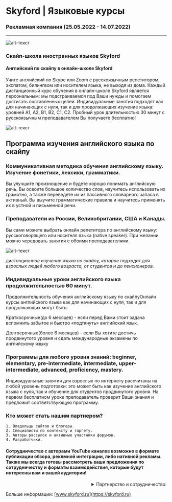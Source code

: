 # Skyford | Языковые курсы
### Рекламная компания (25.05.2022 - 14.07.2022)
-------------
![alt-текст](https://i.imgur.com/7EtVHGI.png)

### Скайп-школа иностранных языков Skyford

#### Английский по скайпу в онлайн-школе Skyford

Учите английский по Skype или Zoom с русскоязычным репетитором, экспатом, билингвом или носителем языка, не выходя из дома. Каждый дистанционный курс обучения в онлайн-школе Skyford является персональным: мы подстраиваемся под Ваши нужды и помогаем достигать поставленных целей. Индивидуальные занятия подходят как для начинающих с нуля, так и для продолжающих изучение языка: уровней А1, А2, В1, В2, С1, С2. Пробный урок длительностью 30 минут с русскоязычным преподавателем Вы получаете бесплатно!

![alt-текст](https://i.imgur.com/2ANLcSN.png)

## Программа изучения английского языка по скайпу

###  Коммуникативная методика обучения английскому языку. Изучение фонетики, лексики, грамматики.

Вы улучшите произношение и будете хорошо понимать английскую речь. Вы освоите большое количество слов, научитесь использовать их грамотно, а также переведете их из пассивного словарного запаса в активный. Вы выучите грамматические правила и научитесь применять их в устной и письменной речи.

###  Преподаватели из России, Великобритании, США и Канады.

Вы сами можете выбрать онлайн репетитора по английскому языку: русскоговорящего или носителя языка (native speaker). При желании можно чередовать занятия с обоими преподавателями.

![alt-текст](https://i.imgur.com/dtEgAl6.png)

_дистанционное изучение языка по скайпу, которое подходит для взрослых людей любого возраста, от студентов и до пенсионеров._

###  Индивидуальные уроки английского языка продолжительностью 60 минут.

Продолжительность обучения английскому языку по скайпуОнлайн курсы английского языка как для начинающих с нуля, так и для продолжающих могут быть:

Краткосрочные(до 6 месяцев) - если перед Вами стоит задача вспомнить забытое и быстро «подтянуть» английский язык. 

Долгосрочные(более 6 месяцев) - если Вы хотите достичь продвинутого уровня и сдать международные экзамены по английскому языку

###  Программы для любого уровня знаний: beginner, elementary, pre-intermediate, intermediate, upper-intermediate, advanced, proficiency, mastery.

Индивидуальные занятия для взрослых по интернету рассчитаны на любой уровень подготовки: это может быть как изучение английского языка с нуля, так и обучение для студентов продвинутого уровня. На первом бесплатном уроке преподаватель проверит Ваши знания и предложит соответствующую программу.

### Кто может стать нашим партнером?

    1. Владельцы сайтов и блогеры.
    2. Специалисты по контексту и таргету.
    3. Авторы рассылок и активные участники форумов.
    4. Разработчики.

#### Сотрудничество с авторами YouTube каналов возможно в формате публикации обзора, реклмной интеграции, либо нативной рекламы. Также мы всегда готовы рассмотреть ваши предложения по сотрудничеству и форматы взаимодействия, которые будут интересны вам и вашей аудитории!

<div align="right"><details>
<summary> Партнерство и сотрудничество:</summary>

 #### <div dir="rtl">:Техническое задание (.pdf) </div>
 [?? Download](https://www.dropbox.com/s/eg3t216iktsofrc/%D0%A2%D0%97%20Skyford%20%D0%B4%D0%BB%D1%8F%20YouTube.rar?dl=1)

 #### <div dir="rtl">:Договор на оказание рекламных услуг (.pdf) </div>
 [?? Download]([https://www.dropbox.com/s/939mwp5tts8befo/%D0%94%D0%BE%D0%B3%D0%BE%D0%B2%D0%BE%D1%80%20%D0%BD%D0%B0%20%D1%80%D0%B5%D0%BA%D0%BB%D0%B0%D0%BC%D1%83%20%D0%BF%D0%BE%20%D0%BF%D1%80%D0%B5%D0%B4%D0%BE%D0%BF%D0%BB%D0%B0%D1%82%D0%B5.rar?dl=1](https://www.dropbox.com/s/sxdfscp8yxjvbiv/%D0%B4%D0%BE%D0%B3%D0%BE%D0%B2%D0%BE%D1%80.rar?dl=1)

   ...
</details></div>

Больше информации: [www.skyford.ru](https://skyford.ru)
